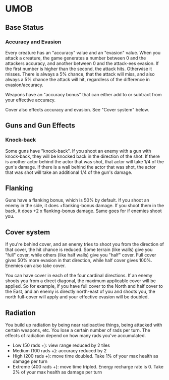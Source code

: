 # UMOB

## Base Status
### Accuracy and Evasion
Every creature has an "accuracy" value and an "evasion" value. When you attack a creature, the game generates a number between 0 and the attackers accuracy, and another 
between 0 and the attack-ees evasion. If the first number is higher than the second, the attack hits. Otherwise it misses. There is always a 5% chance, that the 
attack will miss, and also always a 5% chance the attack will hit, regardless of the difference in evasion/accuracy.

Weapons have an "accuracy bonus" that can either add to or subtract from your effective accuracy.

Cover also effects accuracy and evasion. See "Cover system" below.

## Guns and Gun Effects

### Knock-back
Some guns have "knock-back". If you shoot an enemy with a gun with knock-back, they will be knocked back in the direction of the shot. 
If there is another actor behind the actor that was shot, that actor will take 1/4 of the gun's damage.
If there is a wall behind the actor that was shot, the actor that was shot will take an additional 1/4 of the gun's damage.

## Flanking
Guns have a flanking bonus, which is 50% by default. If you shoot an enemy in the side, it does +flanking-bonus damage.
If you shoot them in the back, it does +2 x flanking-bonus damage.
Same goes for if enemies shoot you.

## Cover system
If you're behind cover, and an enemy tries to shoot you from the direction of that cover, the hit chance is reduced.
Some terrain (like walls) give you "full" cover, while others (like half walls) give you "half" cover. Full cover gives 50% more evasion in that direction, while 
half cover gives 100%. Enemies can also take cover.

You can have cover in each of the four cardinal directions. If an enemy shoots you from a direct diagonal, the maximum applicable cover will be applied. 
So for example, if you have full cover to the North and half cover to the East, and an enemy is directly north-east of you and shoots you, the north full-cover will apply and your effective evasion will be doubled.

## Radiation
You build up radiation by being near radioactive things, being attacked with certain weapons, etc. You lose a certain number of rads per turn. The effects of radiation depend on 
how many rads you've accumulated.

* Low (50 rads +): view range reduced by 2 tiles
* Medium (100 rads +): accuracy reduced by 2
* High (200 rads +): move time doubled. Take 1% of your max health as damage per turn
* Extreme (400 rads +): move time tripled. Energy recharge rate is 0. Take 2% of your max health as damage per turn
